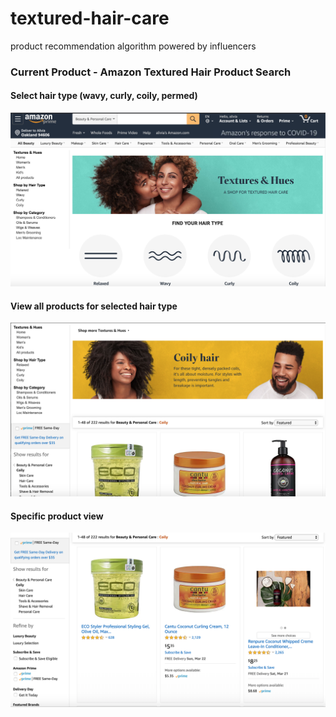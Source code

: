 # textured-hair-care
product recommendation algorithm powered by influencers

### Current Product - Amazon Textured Hair Product Search

#### Select hair type (wavy, curly, coily, permed)
![alt text](https://github.com/amblount/textured-hair-care/blob/master/Screen%20Shot%202020-03-18%20at%203.25.35%20AM.png "select hair type")

#### View all products for selected hair type
![alt text](https://github.com/amblount/textured-hair-care/blob/master/Screen%20Shot%202020-03-18%20at%203.25.52%20AM.png "coily hair type products")

#### Specific product view
![alt text](https://github.com/amblount/textured-hair-care/blob/master/Screen%20Shot%202020-03-18%20at%203.26.06%20AM.png "product feature list")

